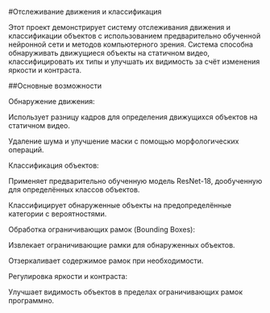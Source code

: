 #Отслеживание движения и классификация

Этот проект демонстрирует систему отслеживания движения и классификации объектов с использованием предварительно обученной нейронной сети и методов компьютерного зрения. Система способна обнаруживать движущиеся объекты на статичном видео, классифицировать их типы и улучшать их видимость за счёт изменения яркости и контраста.

##Основные возможности

Обнаружение движения:

Использует разницу кадров для определения движущихся объектов на статичном видео.

Удаление шума и улучшение маски с помощью морфологических операций.

Классификация объектов:

Применяет предварительно обученную модель ResNet-18, дообученную для определённых классов объектов.

Классифицирует обнаруженные объекты на предопределённые категории с вероятностями.

Обработка ограничивающих рамок (Bounding Boxes):

Извлекает ограничивающие рамки для обнаруженных объектов.

Отзеркаливает содержимое рамок при необходимости.

Регулировка яркости и контраста:

Улучшает видимость объектов в пределах ограничивающих рамок программно.

